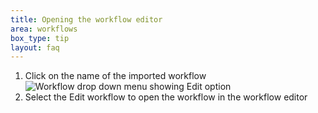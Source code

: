 ```yaml
---
title: Opening the workflow editor
area: workflows
box_type: tip
layout: faq
---
```


1. Click on the name of the imported workflow
   ![Workflow drop down menu showing Edit option](../../../galaxy-interface/images/edit_workflow.png "When you click on the name of a workflow it will open a drop down menu whose first option is Edit. Select the Edit option to edit the workflow.")
2. Select the Edit workflow to open the workflow in the workflow editor
